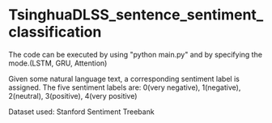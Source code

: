 # TsinghuaDLSS_sentence_sentiment_classification

The code can be executed by using "python main.py" and by specifying the mode.(LSTM, GRU, Attention)

Given some natural language text, a corresponding sentiment label is assigned.
The five sentiment labels are:
0(very negative), 1(negative), 2(neutral), 3(positive), 4(very positive)

Dataset used: Stanford Sentiment Treebank
